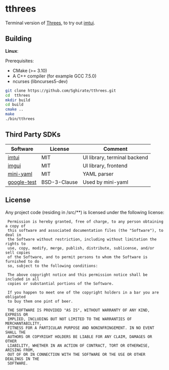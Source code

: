 # tthrees

Terminal version of [Threes](http://asherv.com/threes/), to try out [imtui](https://github.com/ggerganov/imtui).

## Building

**Linux**:

Prerequisites:
* CMake (>= 3.10)
* A C++ compiler (for example GCC 7.5.0)
* ncurses (libncurses5-dev)

```bash
git clone https://github.com/Sghirate/tthrees.git
cd  tthrees
mkdir build
cd build
cmake ..
make
./bin/tthrees
```

## Third Party SDKs

|Software                                                |License     |Comment                     |
|--------------------------------------------------------|------------|----------------------------|
|[imtui](https://github.com/ggerganov/imtui)             |MIT         |UI library, terminal backend|
|[imgui](https://github.com/ocornut/imgui)               |MIT         |UI library, frontend        |
|[mini-yaml](https://github.com/jimmiebergmann/mini-yaml)|MIT         |YAML parser                 |
|[google-test](https://github.com/google/googletest)     |BSD-3-Clause| Used by mini-yaml          |

## License

Any project code (residing in /src/**) is licensed under the following license:

```
 Permission is hereby granted, free of charge, to any person obtaining a copy of
 this software and associated documentation files (the "Software"), to deal in
 the Software without restriction, including without limitation the rights to
 use, copy, modify, merge, publish, distribute, sublicense, and/or sell copies
 of the Software, and to permit persons to whom the Software is furnished to do
 so, subject to the following conditions:
 
 The above copyright notice and this permission notice shall be included in all
 copies or substantial portions of the Software.
 
 If you happen to meet one of the copyright holders in a bar you are obligated
 to buy them one pint of beer.
 
 THE SOFTWARE IS PROVIDED "AS IS", WITHOUT WARRANTY OF ANY KIND, EXPRESS OR
 IMPLIED, INCLUDING BUT NOT LIMITED TO THE WARRANTIES OF MERCHANTABILITY,
 FITNESS FOR A PARTICULAR PURPOSE AND NONINFRINGEMENT. IN NO EVENT SHALL THE
 AUTHORS OR COPYRIGHT HOLDERS BE LIABLE FOR ANY CLAIM, DAMAGES OR OTHER
 LIABILITY, WHETHER IN AN ACTION OF CONTRACT, TORT OR OTHERWISE, ARISING FROM,
 OUT OF OR IN CONNECTION WITH THE SOFTWARE OR THE USE OR OTHER DEALINGS IN THE
 SOFTWARE.
 ```